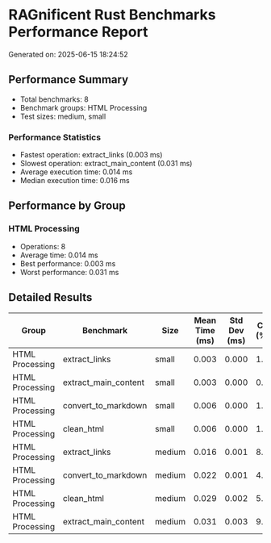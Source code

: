 # RAGnificent Rust Benchmarks Performance Report

Generated on: 2025-06-15 18:24:52

## Performance Summary

- Total benchmarks: 8
- Benchmark groups: HTML Processing
- Test sizes: medium, small

### Performance Statistics

- Fastest operation: extract_links (0.003 ms)
- Slowest operation: extract_main_content (0.031 ms)
- Average execution time: 0.014 ms
- Median execution time: 0.016 ms

## Performance by Group

### HTML Processing

- Operations: 8
- Average time: 0.014 ms
- Best performance: 0.003 ms
- Worst performance: 0.031 ms

## Detailed Results

| Group | Benchmark | Size | Mean Time (ms) | Std Dev (ms) | CV (%) |
|-------|-----------|------|----------------|--------------|--------|
| HTML Processing | extract_links | small | 0.003 | 0.000 | 1.7 |
| HTML Processing | extract_main_content | small | 0.003 | 0.000 | 0.5 |
| HTML Processing | convert_to_markdown | small | 0.006 | 0.000 | 1.7 |
| HTML Processing | clean_html | small | 0.006 | 0.000 | 1.1 |
| HTML Processing | extract_links | medium | 0.016 | 0.001 | 8.5 |
| HTML Processing | convert_to_markdown | medium | 0.022 | 0.001 | 4.6 |
| HTML Processing | clean_html | medium | 0.029 | 0.002 | 5.6 |
| HTML Processing | extract_main_content | medium | 0.031 | 0.003 | 9.1 |
